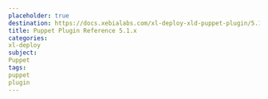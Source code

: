 ```yaml
---
placeholder: true
destination: https://docs.xebialabs.com/xl-deploy-xld-puppet-plugin/5.1.x/puppetPluginManual.html
title: Puppet Plugin Reference 5.1.x
categories: 
xl-deploy
subject:
Puppet
tags:
puppet
plugin
---
```


